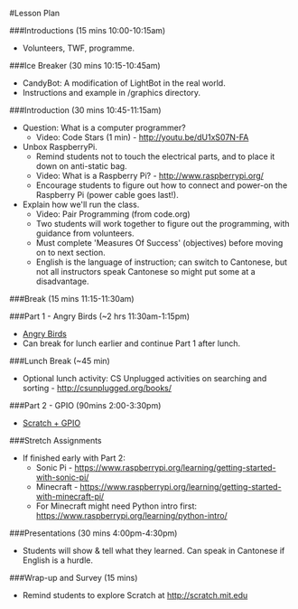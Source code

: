 #Lesson Plan

###Introductions (15 mins 10:00-10:15am)
* Volunteers, TWF, programme.

###Ice Breaker (30 mins 10:15-10:45am)
* CandyBot: A modification of LightBot in the real world.
* Instructions and example in /graphics directory.

###Introduction (30 mins  10:45-11:15am)
* Question: What is a computer programmer?
	*  Video: Code Stars (1 min) - http://youtu.be/dU1xS07N-FA
* Unbox RaspberryPi.
	* Remind students not to touch the electrical parts, and to place it down on anti-static bag.
	* Video: What is a Raspberry Pi? - http://www.raspberrypi.org/
	* Encourage students to figure out how to connect and power-on the Raspberry Pi (power cable goes last!).
* Explain how we'll run the class.
	* Video:  Pair Programming (from code.org)
	* Two students will work together to figure out the programming, with guidance from volunteers.
	* Must complete 'Measures Of Success' (objectives) before moving on to next section. 
	* English is the language of instruction; can switch to Cantonese, but not all instructors speak Cantonese so might put some at a disadvantage.

###Break (15 mins 11:15-11:30am)

###Part 1 - Angry Birds (~2 hrs  11:30am-1:15pm)
* [Angry Birds](LESSON_PLAN_ANGRY_BIRDS.md)
* Can break for lunch earlier and continue Part 1 after lunch.

###Lunch Break (~45 min)
* Optional lunch activity: CS Unplugged activities on searching and sorting - http://csunplugged.org/books/

###Part 2 - GPIO (90mins  2:00-3:30pm)
* [Scratch + GPIO](LESSON_PLAN_GPIO.md)

###Stretch Assignments
* If finished early with Part 2:
	* Sonic Pi - https://www.raspberrypi.org/learning/getting-started-with-sonic-pi/
	* Minecraft - https://www.raspberrypi.org/learning/getting-started-with-minecraft-pi/
	* For Minecraft might need Python intro first: https://www.raspberrypi.org/learning/python-intro/

###Presentations (30 mins  4:00pm-4:30pm)
* Students will show & tell what they learned. Can speak in Cantonese if English is a hurdle.

###Wrap-up and Survey (15 mins)
* Remind students to explore Scratch at http://scratch.mit.edu




